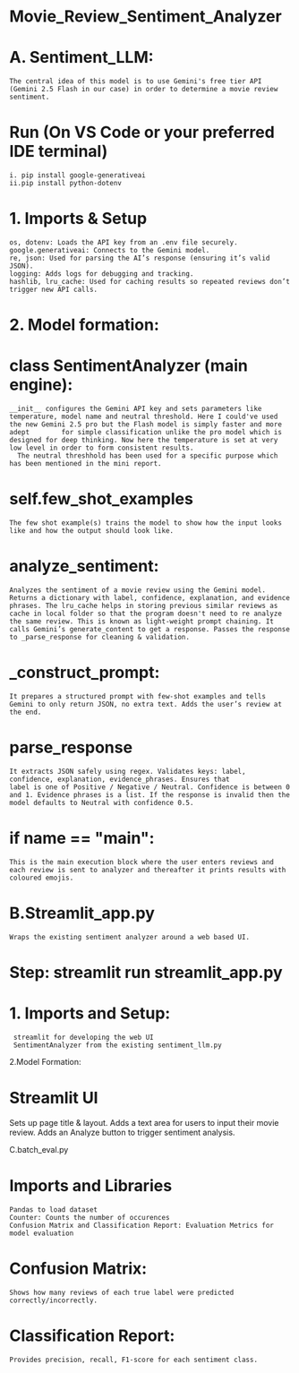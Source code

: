 # Movie_Review_Sentiment_Analyzer
# A. Sentiment_LLM: 
    The central idea of this model is to use Gemini's free tier API (Gemini 2.5 Flash in our case) in order to determine a movie review sentiment. 
# Run (On VS Code or your preferred IDE terminal)
    i. pip install google-generativeai
    ii.pip install python-dotenv

# 1. Imports & Setup
    os, dotenv: Loads the API key from an .env file securely.
    google.generativeai: Connects to the Gemini model.
    re, json: Used for parsing the AI’s response (ensuring it’s valid JSON).
    logging: Adds logs for debugging and tracking.
    hashlib, lru_cache: Used for caching results so repeated reviews don’t trigger new API calls.

# 2. Model formation:
   
# class SentimentAnalyzer (main engine):
    __init__ configures the Gemini API key and sets parameters like temperature, model name and neutral threshold. Here I could've used the new Gemini 2.5 pro but the Flash model is simply faster and more adept        for simple classification unlike the pro model which is designed for deep thinking. Now here the temperature is set at very low level in order to form consistent results.
      The neutral threshhold has been used for a specific purpose which has been mentioned in the mini report.
# self.few_shot_examples 
    The few shot example(s) trains the model to show how the input looks like and how the output should look like. 
# analyze_sentiment:
    Analyzes the sentiment of a movie review using the Gemini model. Returns a dictionary with label, confidence, explanation, and evidence phrases. The lru_cache helps in storing previous similar reviews as         cache in local folder so that the program doesn't need to re analyze the same review. This is known as light-weight prompt chaining. It calls Gemini’s generate_content to get a response. Passes the response      to _parse_response for cleaning & validation.
# _construct_prompt:
    It prepares a structured prompt with few-shot examples and tells Gemini to only return JSON, no extra text. Adds the user’s review at the end.
# parse_response
    It extracts JSON safely using regex. Validates keys: label, confidence, explanation, evidence_phrases. Ensures that
    label is one of Positive / Negative / Neutral. Confidence is between 0 and 1. Evidence phrases is a list. If the response is invalid then the model defaults to Neutral with confidence 0.5.
# if __name__ == "__main__":
    This is the main execution block where the user enters reviews and each review is sent to analyzer and thereafter it prints results with coloured emojis.

# B.Streamlit_app.py
    Wraps the existing sentiment analyzer around a web based UI.
# Step: streamlit run streamlit_app.py
# 1. Imports and Setup:
     streamlit for developing the web UI
     SentimentAnalyzer from the existing sentiment_llm.py
2.Model Formation:
# Streamlit UI
Sets up page title & layout. Adds a text area for users to input their movie review. Adds an Analyze button to trigger sentiment analysis.

C.batch_eval.py
# Imports and Libraries
    Pandas to load dataset
    Counter: Counts the number of occurences
    Confusion Matrix and Classification Report: Evaluation Metrics for model evaluation

 # Confusion Matrix: 
    Shows how many reviews of each true label were predicted correctly/incorrectly.
 # Classification Report: 
    Provides precision, recall, F1-score for each sentiment class.
